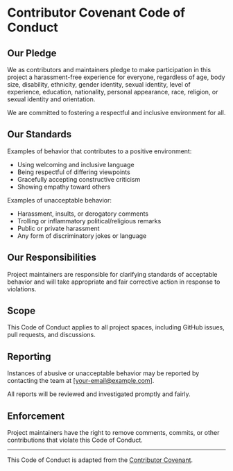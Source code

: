 # Contributor Covenant Code of Conduct

## Our Pledge

We as contributors and maintainers pledge to make participation in this project a harassment-free experience for everyone, regardless of age, body size, disability, ethnicity, gender identity, sexual identity, level of experience, education, nationality, personal appearance, race, religion, or sexual identity and orientation.

We are committed to fostering a respectful and inclusive environment for all.

## Our Standards

Examples of behavior that contributes to a positive environment:

- Using welcoming and inclusive language
- Being respectful of differing viewpoints
- Gracefully accepting constructive criticism
- Showing empathy toward others

Examples of unacceptable behavior:

- Harassment, insults, or derogatory comments
- Trolling or inflammatory political/religious remarks
- Public or private harassment
- Any form of discriminatory jokes or language

## Our Responsibilities

Project maintainers are responsible for clarifying standards of acceptable behavior and will take appropriate and fair corrective action in response to violations.

## Scope

This Code of Conduct applies to all project spaces, including GitHub issues, pull requests, and discussions.

## Reporting

Instances of abusive or unacceptable behavior may be reported by contacting the team at [your-email@example.com].

All reports will be reviewed and investigated promptly and fairly.

## Enforcement

Project maintainers have the right to remove comments, commits, or other contributions that violate this Code of Conduct.

---

This Code of Conduct is adapted from the [Contributor Covenant](https://www.contributor-covenant.org/).

